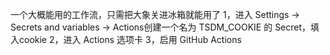 一个大概能用的工作流，只需把大象关进冰箱就能用了
1，进入 Settings -> Secrets and variables -> Actions创建一个名为 TSDM_COOKIE 的 Secret，填入cookie
2，进入 Actions 选项卡
3，启用 GitHub Actions
